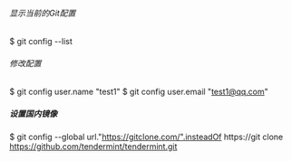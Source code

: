 ###### 显示当前的Git配置
$ git config --list

###### 修改配置
$ git config user.name "test1"
$ git config user.email "test1@qq.com"

##### 设置国内镜像
$ git config --global url."https://gitclone.com/".insteadOf https://git clone https://github.com/tendermint/tendermint.git
